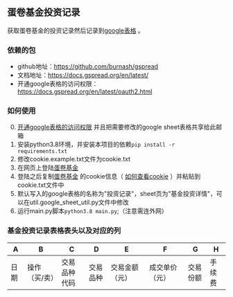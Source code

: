 ## 蛋卷基金投资记录

获取蛋卷基金的投资记录然后记录到[google表格](https://docs.google.com/spreadsheets/d/1vwOBl9kjaLrvZdcfjdNPkd0Bwz66qJyPD-qLUkt2sms/edit?usp=sharing)
。

### 依赖的包

* github地址：https://github.com/burnash/gspread
* 文档地址：https://docs.gspread.org/en/latest/
* 开通google表格的访问权限：https://docs.gspread.org/en/latest/oauth2.html

### 如何使用

0. [开通google表格的访问权限](https://docs.gspread.org/en/latest/oauth2.html) 并且把需要修改的google sheet表格共享给此邮箱
1. 安装python3.8环境，并安装本项目的依赖`pip install -r requirements.txt`
2. 修改cookie.example.txt文件为cookie.txt
3. 在网页上登陆[蛋卷基金](https://danjuanapp.com/)
4. 登陆之后复制[蛋卷基金](https://danjuanapp.com/)
   的cookie信息（ [如何查看cookie](https://jingyan.baidu.com/article/76a7e409284a80fc3a6e1566.html) ）并粘贴到cookie.txt文件中
5. 默认写入的google表格的名称为"投资记录"，sheet页为"基金投资详情"，可以在util.google_sheet_util.py文件中修改
6. 运行main.py脚本`python3.8 main.py`;（注意需连外网）



### 基金投资记录表格表头以及对应的列

| A    | B             | C            | D        | E              | F            | G | H |
| ---- | ------------- | ------------ | -------- | -------------- | -------------- | -------------- | -------------- |
| 日期 | 操作（买/卖） | 交易品种代码 | 交易品种 | 交易金额（元） | 成交单价（元）  | 交易份额 | 手续费 | 
